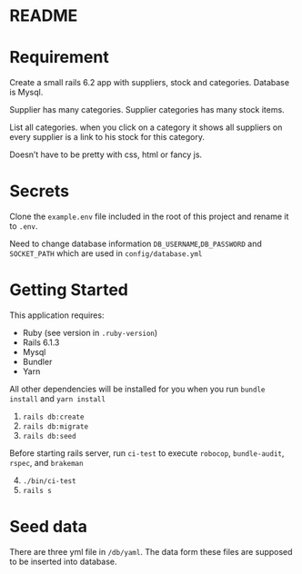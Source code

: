 # README


# Requirement
Create a small rails 6.2 app with suppliers, stock and categories.
Database is Mysql.

Supplier has many categories.
Supplier categories has many stock items.

List all categories.
when you click on a category it shows all suppliers
on every supplier is a link to his stock for this category.

Doesn’t have to be pretty with css, html or fancy js.

# Secrets
Clone the `example.env` file included in the root of this project and rename it to `.env`.

Need to change database information `DB_USERNAME`,`DB_PASSWORD` and `SOCKET_PATH` which are used in `config/database.yml`


# Getting Started
This application requires:

- Ruby (see version in `.ruby-version`)
- Rails 6.1.3
- Mysql
- Bundler
- Yarn


All other dependencies will be installed for you when you run `bundle install` and `yarn install`

1. `rails db:create`
2. `rails db:migrate`
3. `rails db:seed`

Before starting rails server, run `ci-test` to execute `robocop`, `bundle-audit`, `rspec`, and `brakeman`

4. `./bin/ci-test` 
5. `rails s`



# Seed data
There are three yml file in `/db/yaml`. The data form these files are supposed to be inserted into database.
